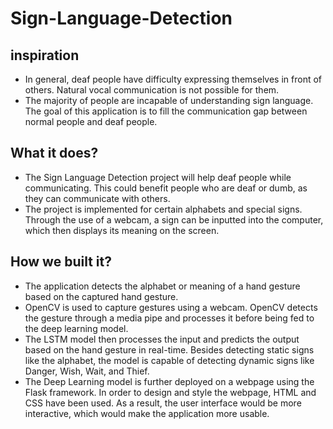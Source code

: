 # Sign-Language-Detection

## inspiration
- In general, deaf people have difficulty expressing themselves in front of others. Natural vocal communication is not possible for them. 
- The majority of people are incapable of understanding sign language. The goal of this application is to fill the communication gap between normal people and deaf people. 

## What it does?
- The Sign Language Detection project will help deaf people while communicating. This could benefit people who are deaf or dumb, as they can communicate with others.
- The project is implemented for certain alphabets and special signs. Through the use of a webcam, a sign can be inputted into the computer, which then displays its meaning on the screen.

## How we built it?
- The application detects the alphabet or meaning of a hand gesture based on the captured hand gesture. 
- OpenCV is used to capture gestures using a webcam. OpenCV detects the gesture through a media pipe and processes it before being fed to the deep learning model.
- The LSTM model then processes the input and predicts the output based on the hand gesture in real-time. Besides detecting static signs like the alphabet, the model is capable of detecting dynamic signs like Danger, Wish, Wait, and Thief. 
- The Deep Learning model is further deployed on a webpage using the Flask framework. In order to design and style the webpage, HTML and CSS have been used. As a result, the user interface would be more interactive, which would make the application more usable. 

